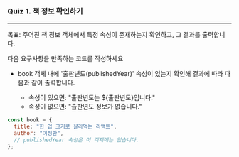 ### Quiz 1. 책 정보 확인하기

---

목표: 주어진 책 정보 객체에서 특정 속성이 존재하는지 확인하고, 그 결과를 출력합니다.

다음 요구사항을 만족하는 코드를 작성하세요

- book 객체 내에 '출판년도(publishedYear)' 속성이 있는지 확인해 결과에 따라 다음과 같이 출력합니다.

  - 속성이 있으면: "출판년도는 ${출판년도}입니다."
  - 속성이 없으면: "출판년도 정보가 없습니다."

```javascript
const book = {
  title: "한 입 크기로 잘라먹는 리액트",
  author: "이정환",
  // publishedYear 속성은 이 객체에는 없습니다.
};
```
